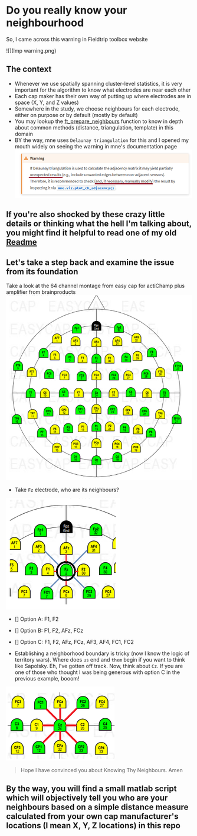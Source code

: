 # Do you really know your neighbourhood
So, I came across this warning in Fieldtrip toolbox website

![](Imp warning.png)

## The context
- Whenever we use spatially spanning cluster-level statistics, it is very important for the algorithm to know what electrodes are near each other
- Each cap maker has their own way of putting up where electrodes are in space (X, Y, and Z values)
- Somewhere in the study, we choose neighbours for each electrode, either on purpose or by default (mostly by default)
- You may lookup the [ft_prepare_neighbours](http://web.mit.edu/spm_v12/distrib/spm12/external/fieldtrip/ft_prepare_neighbours.m) function to know in depth about common methods (distance, triangulation, template) in this domain
- BY the way, mne uses `Delaunay triangulation` for this and I opened my mouth widely on seeing the warning in mne's documentation page
![](DelaunayTriangulation.png)

## If you're also shocked by these crazy little details or thinking what the hell I'm talking about, you might find it helpful to read one of my old [Readme](https://github.com/rahulvenugopal/Learn_NeuralDecoding_for_EEG#motivation-for-tfce)

## Let's take a step back and examine the issue from its foundation
Take a look at the 64 channel montage from easy cap for actiChamp plus amplifier from brainproducts
![](64ch_actichamp.png)

- Take `Fz` electrode, who are its neighbours?

![](P1.png)

- [] Option A: F1, F2
- [] Option B: F1, F2, AFz, FCz
- [] Option C: F1, F2, AFz, FCz, AF3, AF4, FC1, FC2

- Establishing a neighborhood boundary is tricky (now I know the logic of territory wars). Where does `us` end and `them` begin if you want to think like Sapolsky. Eh, I've gotten off track. Now, think about `Cz`. If you are one of those who thought I was being generous with option C in the previous example, booom!

![](Cz.png)

> Hope I have convinced you about Knowing Thy Neighbours. Amen

## By the way, you will find a small matlab script which will objectively tell you who are your neighbours based on a simple distance measure calculated from your own cap manufacturer's locations (I mean X, Y, Z locations) in this repo
